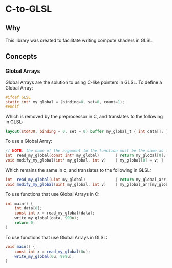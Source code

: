 # C-to-GLSL

## Why

This library was created to facilitate writing compute shaders in GLSL. 


## Concepts

### Global Arrays
Global Arrays are the solution to using C-like pointers in GLSL. 
To define a Global Array:

```c
#ifdef GLSL
static int* my_global = (binding=0, set=0, count=1);
#endif
```

Which is removed by the preprocessor in C, and translates to the following in GLSL:
```glsl
layout(std430, binding = 0, set = 0) buffer my_global_t { int data[]; } my_global_arr[1];
```

To use a Global Array:
```c
// NOTE: the name of the argument to the function must be the same as the global array
int  read_my_global(const int* my_global)       { return my_global[0]; }
void modify_my_global(int* my_global, int v)    { my_global[0] = v; }
```

Which remains the same in c, and translates to the following in GLSL:
```glsl
int  read_my_global(uint my_global)             { return my_global_arr[my_global].data[0]; }
void modify_my_global(uint my_global, int v)    { my_global_arr[my_global].data[0] = v; }
```

To use functions that use Global Arrays in C:
```c
int main() {
    int data[8];
    const int x = read_my_global(data);
    write_my_global(data, 999u);
    return 0;
}
```

To use functions that use Global Arrays in GLSL:
```glsl
void main() {
    const int x = read_my_global(0u);
    write_my_global(0u, 999u);
}
```
